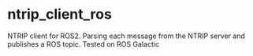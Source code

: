 # ntrip_client_ros
NTRIP client for ROS2. Parsing each message from the NTRIP server and publishes a ROS topic. Tested on ROS Galactic
